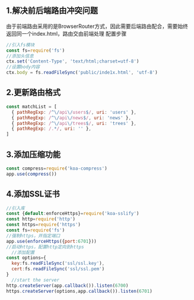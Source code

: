 ## 1.解决前后端路由冲突问题
由于前端路由采用的是BrowserRouter方式，因此需要后端路由配合，需要始终返回同一个index.html，路由交由前端处理
配置步骤
```js
//引入fs模块
const fs=require('fs')
//添加头信息
ctx.set('Content-Type', 'text/html;charset=utf-8')
//设置body内容
ctx.body = fs.readFileSync('public/inde1x.html', 'utf-8')
```
## 2.更新路由格式
```js
const matchList = [
  { pathRegExp: /^\/api\/users$/, uri: 'users' },
  { pathRegExp: /^\/api\/news$/, uri: 'news' },
  { pathRegExp: /^\/api\/trees$/, uri: 'trees' },
  { pathRegExp: /.*/, uri: '' },
]
```
## 3.添加压缩功能
```js
const compress=require('koa-compress')
app.use(compress())
```
## 4.添加SSL证书
```js
//引入库
const {default:enforceHttps}=require('koa-sslify')
const http=require('http')
const https=require('https')
const fs=require('fs')
//强制https，并指定端口
app.use(enforceHttps({port:6701}))
//启动https，配置http定向到https
  //添加配置
const options={
  key:fs.readFileSync('ssl/ssl.key'),
  cert:fs.readFileSync('ssl/ssl.pem')
}
  //start the server
http.createServer(app.callback()).listen(6700)
https.createServer(options,app.callback()).listen(6701)
```
